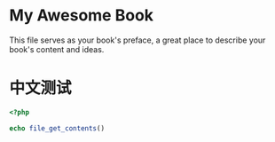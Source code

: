 # My Awesome Book

This file serves as your book's preface, a great place to describe your book's content and ideas.
# 中文测试

```php
<?php

echo file_get_contents()
```